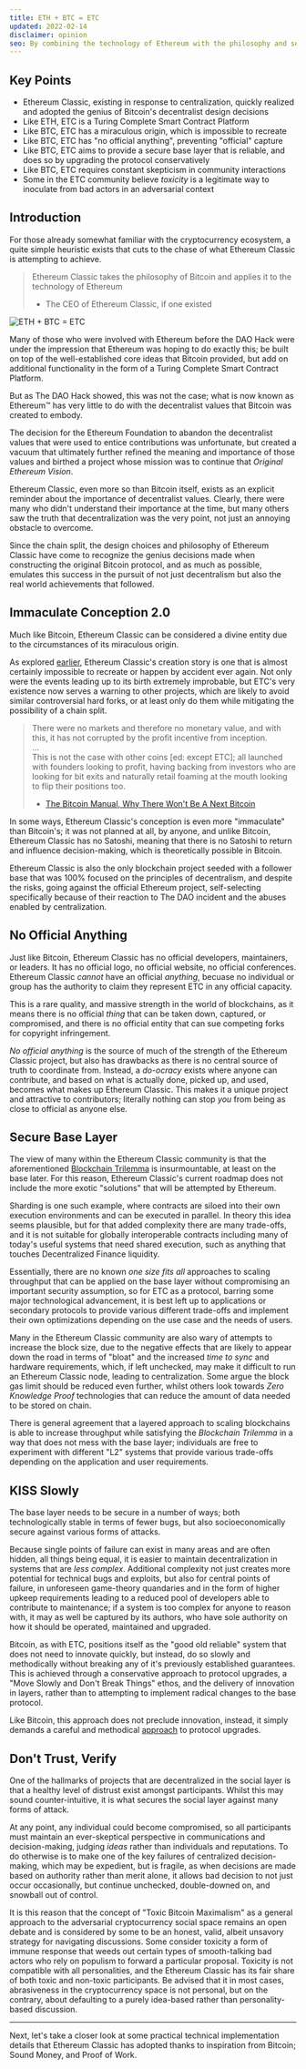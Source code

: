 ```yaml
---
title: ETH + BTC = ETC
updated: 2022-02-14
disclaimer: opinion
seo: By combining the technology of Ethereum with the philosophy and security of Bitcoin, Ethereum Classic stands alone in being able to provide a truly decentralized Smart Contract Platform.
---
```


## Key Points

- Ethereum Classic, existing in response to centralization, quickly realized and adopted the genius of Bitcoin's decentralist design decisions
- Like ETH, ETC is a Turing Complete Smart Contract Platform
- Like BTC, ETC has a miraculous origin, which is impossible to recreate
- Like BTC, ETC has "no official anything", preventing "official" capture
- Like BTC, ETC aims to provide a secure base layer that is reliable, and does so by upgrading the protocol conservatively
- Like BTC, ETC requires constant skepticism in community interactions
- Some in the ETC community believe _toxicity_ is a legitimate way to inoculate from bad actors in an adversarial context

## Introduction

For those already somewhat familiar with the cryptocurrency ecosystem, a quite simple heuristic exists that cuts to the chase of what Ethereum Classic is attempting to achieve.

> Ethereum Classic takes the philosophy of Bitcoin and applies it to the technology of Ethereum
>
> - The CEO of Ethereum Classic, if one existed

![ETH + BTC = ETC](./ethbtcetc.png)

Many of those who were involved with Ethereum before the DAO Hack were under the impression that Ethereum was hoping to do exactly this; be built on top of the well-established core ideas that Bitcoin provided, but add on additional functionality in the form of a Turing Complete Smart Contract Platform.

But as The DAO Hack showed, this was not the case; what is now known as Ethereum™ has very little to do with the decentralist values that Bitcoin was created to embody.

The decision for the Ethereum Foundation to abandon the decentralist values that were used to entice contributions was unfortunate, but created a vacuum that ultimately further refined the meaning and importance of those values and birthed a project whose mission was to continue that _Original Ethereum Vision_.

Ethereum Classic, even more so than Bitcoin itself, exists as an explicit reminder about the importance of decentralist values. Clearly, there were many who didn't understand their importance at the time, but many others saw the truth that decentralization was the very point, not just an annoying obstacle to overcome.

Since the chain split, the design choices and philosophy of Ethereum Classic have come to recognize the genius decisions made when constructing the original Bitcoin protocol, and as much as possible, emulates this success in the pursuit of not just decentralism but also the real world achievements that followed.

## Immaculate Conception 2.0

Much like Bitcoin, Ethereum Classic can be considered a divine entity due to the circumstances of its miraculous origin.

As explored [earlier](/why-classic/genesis#the-immaculate-conception), Ethereum Classic's creation story is one that is almost certainly impossible to recreate or happen by accident ever again. Not only were the events leading up to its birth extremely improbable, but ETC's very existence now serves a warning to other projects, which are likely to avoid similar controversial hard forks, or at least only do them while mitigating the possibility of a chain split.

> There were no markets and therefore no monetary value, and with this, it has not corrupted by the profit incentive from inception.  
> ...  
> This is not the case with other coins [ed: except ETC]; all launched with founders looking to profit, having backing from investors who are looking for bit exits and naturally retail foaming at the mouth looking to flip their positions too.
>
> - [The Bitcoin Manual, Why There Won't Be A Next Bitcoin](https://thebitcoinmanual.com/articles/why-there-wont-be-a-next-bitcoin/)

In some ways, Ethereum Classic's conception is even more "immaculate" than Bitcoin's; it was not planned at all, by anyone, and unlike Bitcoin, Ethereum Classic has no Satoshi, meaning that there is no Satoshi to return and influence decision-making, which is theoretically possible in Bitcoin.

Ethereum Classic is also the only blockchain project seeded with a follower base that was 100% focused on the principles of decentralism, and despite the risks, going against the official Ethereum project, self-selecting specifically because of their reaction to The DAO incident and the abuses enabled by centralization.

## No Official Anything

Just like Bitcoin, Ethereum Classic has no official developers, maintainers, or leaders. It has no official logo, no official website, no official conferences. Ethereum Classic _cannot_ have an official _anything_, becuase no individual or group has the authority to claim they represent ETC in any official capacity.

This is a rare quality, and massive strength in the world of blockchains, as it means there is no official _thing_ that can be taken down, captured, or compromised, and there is no official entity that can sue competing forks for copyright infringement.

_No official anything_ is the source of much of the strength of the Ethereum Classic project, but also has drawbacks as there is no central source of truth to coordinate from. Instead, a _do-ocracy_ exists where anyone can contribute, and based on what is actually done, picked up, and used, becomes what makes up Ethereum Classic. This makes it a unique project and attractive to contributors; literally nothing can stop _you_ from being as close to official as anyone else.

## Secure Base Layer

The view of many within the Ethereum Classic community is that the aforementioned [Blockchain Trilemma](/why-classic/decentralism#the-blockchain-trilemma) is insurmountable, at least on the base later. For this reason, Ethereum Classic's current roadmap does not include the more exotic "solutions" that will be attempted by Ethereum.

Sharding is one such example, where contracts are siloed into their own execution environments and can be executed in parallel. In theory this idea seems plausible, but for that added complexity there are many trade-offs, and it is not suitable for globally interoperable contracts including many of today's useful systems that need shared execution, such as anything that touches Decentralized Finance liquidity.

Essentially, there are no known _one size fits all_ approaches to scaling throughput that can be applied on the base layer without compromising an important security assumption, so for ETC as a protocol, barring some major technological advancement, it is best left up to applications or secondary protocols to provide various different trade-offs and implement their own optimizations depending on the use case and the needs of users.

Many in the Ethereum Classic community are also wary of attempts to increase the block size, due to the negative effects that are likely to appear down the road in terms of "bloat" and the increased _time to sync_ and hardware requirements, which, if left unchecked, may make it difficult to run an Ethereum Classic node, leading to centralization. Some argue the block gas limit should be reduced even further, whilst others look towards _Zero Knowledge Proof_ technologies that can reduce the amount of data needed to be stored on chain.

There is general agreement that a layered approach to scaling blockchains is able to increase throughput while satisfying the _Blockchain Trilemma_ in a way that does not mess with the base layer; individuals are free to experiment with different "L2" systems that provide various trade-offs depending on the application and user requirements.

## KISS Slowly

The base layer needs to be secure in a number of ways; both technologically stable in terms of fewer bugs, but also socioeconomically secure against various forms of attacks.

Because single points of failure can exist in many areas and are often hidden, all things being equal, it is easier to maintain decentralization in systems that are _less complex_. Additional complexity not just creates more potential for technical bugs and exploits, but also for central points of failure, in unforeseen game-theory quandaries and in the form of higher upkeep requirements leading to a reduced pool of developers able to contribute to maintenance; if a system is too complex for anyone to reason with, it may as well be captured by its authors, who have sole authority on how it should be operated, maintained and upgraded.

Bitcoin, as with ETC, positions itself as the "good old reliable" system that does not need to innovate quickly, but instead, do so slowly and methodically without breaking any of it's previously established guarantees. This is achieved through a conservative approach to protocol upgrades, a "Move Slowly and Don't Break Things" ethos, and the delivery of innovation in layers, rather than to attempting to implement radical changes to the base protocol.

Like Bitcoin, this approach does not preclude innovation, instead, it simply demands a careful and methodical [approach](/knowledge/future#upgrade-process) to protocol upgrades.

## Don't Trust, Verify

One of the hallmarks of projects that are decentralized in the social layer is that a healthy level of distrust exist amongst participants. Whilst this may sound counter-intuitive, it is what secures the social layer against many forms of attack.

At any point, any individual could become compromised, so all participants must maintain an ever-skeptical perspective in communications and decision-making, judging _ideas_ rather than individuals and reputations. To do otherwise is to make one of the key failures of centralized decision-making, which may be expedient, but is fragile, as when decisions are made based on authority rather than merit alone, it allows bad decision to not just occur occasionally, but continue unchecked, double-downed on, and snowball out of control.

It is this reason that the concept of "Toxic Bitcoin Maximalism" as a general approach to the adversarial cryptocurrency social space remains an open debate and is considered by some to be an honest, valid, albeit unsavory strategy for navigating discussions. Some consider toxicity a form of immune response that weeds out certain types of smooth-talking bad actors who rely on populism to forward a particular proposal. Toxicity is not compatible with all personalities, and the Ethereum Classic has its fair share of both toxic and non-toxic participants. Be advised that it in most cases, abrasiveness in the cryptocurrency space is not personal, but on the contrary, about defaulting to a purely idea-based rather than personality-based discussion.

---

Next, let's take a closer look at some practical technical implementation details that Ethereum Classic has adopted thanks to inspiration from Bitcoin; Sound Money, and Proof of Work.
